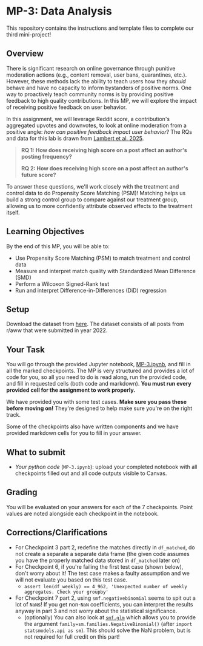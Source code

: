 # MP-3: Data Analysis

This repository contains the instructions and template files to complete our third mini-project!

## Overview

There is significant research on online governance through punitive moderation actions (e.g., content removal, user bans, quarantines, etc.). However, these methods lack the ability to teach users how they *should* behave and have no capacity to inform bystanders of positive norms. One way to proactively teach community norms is by providing positive feedback to high quality contributions.
In this MP, we will explore the impact of receiving positive feedback on user behavior. 

In this assignment, we will leverage  Reddit *score*, a contribution's aggregated upvotes and downvotes, to look at online moderation from a positive angle: *how can positive feedback impact user behavior*? The RQs and data for this lab is drawn from [Lambert et al. 2025](https://drive.google.com/drive/u/1/folders/1d0nN6vdrDaSAFNYFGxiQHnai2LYTVkmy).

> **RQ 1: How does receiving high score on a post affect an author's posting frequency?**
>
> **RQ 2: How does receiving high score on a post affect an author's future score?**

To answer these questions, we'll work closely with the treatment and control data to do Propensity Score Matching (PSM)! Matching helps us build a strong control group to compare against our treatment group, allowing us to more confidently attribute observed effects to the treatment itself.

## Learning Objectives

By the end of this MP, you will be able to:
* Use Propensity Score Matching (PSM) to match treatment and control data
* Measure and interpret match quality with Standardized Mean Difference (SMD)
* Perform a Wilcoxon Signed-Rank test
* Run and interpret Difference-in-Differences (DiD) regression

## Setup

Download the dataset from [here](https://drive.google.com/file/d/1HBCftCDTAglt5HVectVMOU3bLCcqk8HM/view?usp=drive_link). The dataset consists of all posts from r/aww that were submitted in year 2022. 

## Your Task

You will go through the provided Jupyter notebook, [MP-3.ipynb](./MP-3.ipynb), and fill in all the marked checkpoints.
The MP is very structured and provides a lot of code for you, so all you need to do is read along, run the provided code, and fill in requested cells  (both code and markdown). 
**You must run every provided cell for the assignment to work properly.**

We have provided you with some test cases. **Make sure you pass these before moving on!** They're designed to help make sure you're on the right track.

Some of the checkpoints also have written components and we have provided markdown cells for you to fill in your answer.

## What to submit
* *Your python code* (`MP-3.ipynb`): upload your completed notebook with all checkpoints filled out and all code outputs visible to Canvas.

## Grading

You will be evaluated on your answers for each of the 7 checkpoints. Point values are noted alongside each checkpoint in the notebook.

## Corrections/Clarifications
* For Checkpoint 3 part 2, redefine the matches directly in `df_matched`, do not create a separate a separate data frame (the given code assumes you have the properly matched data stored in `df_matched` later on)
* For Checkpoint 6, if you're failing the first test case (shown below), don't worry about it! The test case makes a faulty assumption and we will not evaluate you based on this test case.
  * ```assert len(df_weekly) == 4_962, 'Unexpected number of weekly aggregates. Check your groupby'```
* For Checkpoint 7 part 2, using `smf.negativebinomial` seems to spit out a lot of `NaN`s! If you get non-`NaN` coefficients, you can interpret the results anyway in part 3 and not worry about the statistical significance.
  * (optionally) You can also look at [`smf.glm`](https://www.statsmodels.org/stable/examples/notebooks/generated/glm_formula.html) which allows you to provide the argument `family=sm.families.NegativeBinomial()` (after `import statsmodels.api as sm`). This should solve the NaN problem, but is not required for full credit on this part!
